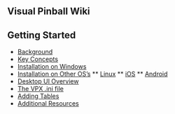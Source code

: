 ## Visual Pinball Wiki
Getting Started
---
* [Background]()
* [Key Concepts]()
* [Installation on Windows]()
* [Installation on Other OS’s]()
** [Linux]()
** [iOS]()
** [Android]()
* [Desktop UI Overview]()
* [The VPX .ini file]()
* [Adding Tables]()
* [Additional Resources]()
